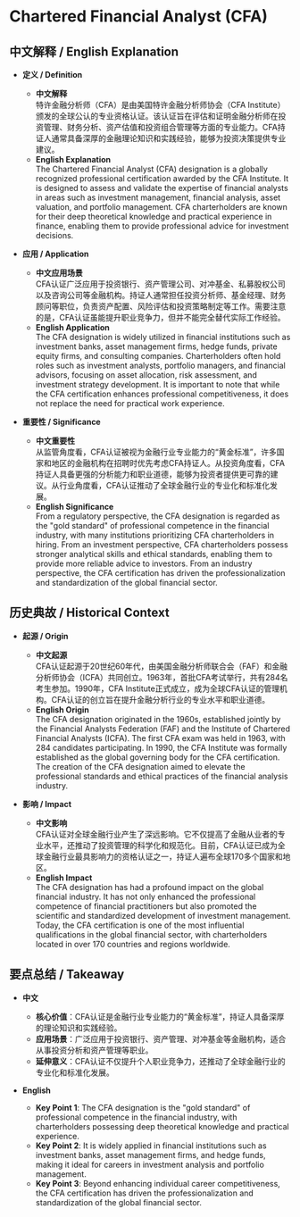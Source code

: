 # Chartered Financial Analyst (CFA)

## 中文解释 / English Explanation

* **定义 / Definition**  
  - **中文解释**  
    特许金融分析师（CFA）是由美国特许金融分析师协会（CFA Institute）颁发的全球公认的专业资格认证。该认证旨在评估和证明金融分析师在投资管理、财务分析、资产估值和投资组合管理等方面的专业能力。CFA持证人通常具备深厚的金融理论知识和实践经验，能够为投资决策提供专业建议。  
  - **English Explanation**  
    The Chartered Financial Analyst (CFA) designation is a globally recognized professional certification awarded by the CFA Institute. It is designed to assess and validate the expertise of financial analysts in areas such as investment management, financial analysis, asset valuation, and portfolio management. CFA charterholders are known for their deep theoretical knowledge and practical experience in finance, enabling them to provide professional advice for investment decisions.

* **应用 / Application**  
  - **中文应用场景**  
    CFA认证广泛应用于投资银行、资产管理公司、对冲基金、私募股权公司以及咨询公司等金融机构。持证人通常担任投资分析师、基金经理、财务顾问等职位，负责资产配置、风险评估和投资策略制定等工作。需要注意的是，CFA认证虽能提升职业竞争力，但并不能完全替代实际工作经验。  
  - **English Application**  
    The CFA designation is widely utilized in financial institutions such as investment banks, asset management firms, hedge funds, private equity firms, and consulting companies. Charterholders often hold roles such as investment analysts, portfolio managers, and financial advisors, focusing on asset allocation, risk assessment, and investment strategy development. It is important to note that while the CFA certification enhances professional competitiveness, it does not replace the need for practical work experience.

* **重要性 / Significance**  
  - **中文重要性**  
    从监管角度看，CFA认证被视为金融行业专业能力的“黄金标准”，许多国家和地区的金融机构在招聘时优先考虑CFA持证人。从投资角度看，CFA持证人具备更强的分析能力和职业道德，能够为投资者提供更可靠的建议。从行业角度看，CFA认证推动了全球金融行业的专业化和标准化发展。  
  - **English Significance**  
    From a regulatory perspective, the CFA designation is regarded as the "gold standard" of professional competence in the financial industry, with many institutions prioritizing CFA charterholders in hiring. From an investment perspective, CFA charterholders possess stronger analytical skills and ethical standards, enabling them to provide more reliable advice to investors. From an industry perspective, the CFA certification has driven the professionalization and standardization of the global financial sector.

## 历史典故 / Historical Context

* **起源 / Origin**  
  - **中文起源**  
    CFA认证起源于20世纪60年代，由美国金融分析师联合会（FAF）和金融分析师协会（ICFA）共同创立。1963年，首批CFA考试举行，共有284名考生参加。1990年，CFA Institute正式成立，成为全球CFA认证的管理机构。CFA认证的创立旨在提升金融分析行业的专业水平和职业道德。  
  - **English Origin**  
    The CFA designation originated in the 1960s, established jointly by the Financial Analysts Federation (FAF) and the Institute of Chartered Financial Analysts (ICFA). The first CFA exam was held in 1963, with 284 candidates participating. In 1990, the CFA Institute was formally established as the global governing body for the CFA certification. The creation of the CFA designation aimed to elevate the professional standards and ethical practices of the financial analysis industry.

* **影响 / Impact**  
  - **中文影响**  
    CFA认证对全球金融行业产生了深远影响。它不仅提高了金融从业者的专业水平，还推动了投资管理的科学化和规范化。目前，CFA认证已成为全球金融行业最具影响力的资格认证之一，持证人遍布全球170多个国家和地区。  
  - **English Impact**  
    The CFA designation has had a profound impact on the global financial industry. It has not only enhanced the professional competence of financial practitioners but also promoted the scientific and standardized development of investment management. Today, the CFA certification is one of the most influential qualifications in the global financial sector, with charterholders located in over 170 countries and regions worldwide.

## 要点总结 / Takeaway

* **中文**  
  - **核心价值**：CFA认证是金融行业专业能力的“黄金标准”，持证人具备深厚的理论知识和实践经验。  
  - **应用场景**：广泛应用于投资银行、资产管理、对冲基金等金融机构，适合从事投资分析和资产管理等职业。  
  - **延伸意义**：CFA认证不仅提升个人职业竞争力，还推动了全球金融行业的专业化和标准化发展。  

* **English**  
  - **Key Point 1**: The CFA designation is the "gold standard" of professional competence in the financial industry, with charterholders possessing deep theoretical knowledge and practical experience.  
  - **Key Point 2**: It is widely applied in financial institutions such as investment banks, asset management firms, and hedge funds, making it ideal for careers in investment analysis and portfolio management.  
  - **Key Point 3**: Beyond enhancing individual career competitiveness, the CFA certification has driven the professionalization and standardization of the global financial sector.